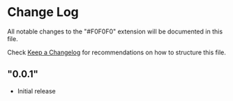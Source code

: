 # Change Log

All notable changes to the "#F0F0F0" extension will be documented in this file.

Check [Keep a Changelog](http://keepachangelog.com/) for recommendations on how to structure this file.

## "0.0.1"

- Initial release
